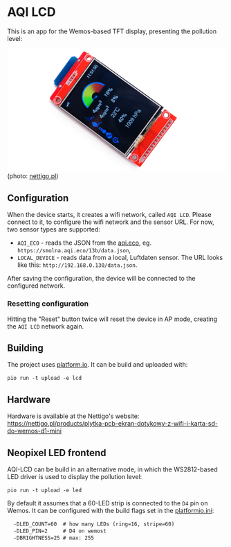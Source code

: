 # AQI LCD

This is an app for the Wemos-based TFT display, presenting the pollution level:

![](docs/photo.jpg)
(photo: [nettigo.pl](https://nettigo.pl/products/plytka-pcb-ekran-dotykowy-z-wifi-i-karta-sd-do-wemos-d1-mini))

## Configuration

When the device starts, it creates a wifi network, called `AQI LCD`. Please connect to it, to configure the wifi network and the sensor URL. For now, two sensor types are supported:

* `AQI_ECO` - reads the JSON from the  [aqi.eco](https://aqi.eco), eg. `https://smolna.aqi.eco/13b/data.json`,
* `LOCAL_DEVICE` - reads data from a local, Luftdaten sensor. The URL looks like this: `http://192.168.0.130/data.json`.

After saving the configuration, the device will be connected to the configured network.

### Resetting configuration

Hitting the "Reset" button twice will reset the device in AP mode, creating the `AQI LCD` network again.

## Building

The project uses [platform.io](https://platform.io/). It can be build and uploaded with:

```
pio run -t upload -e lcd
```

## Hardware

Hardware is available at the Nettigo's website: https://nettigo.pl/products/plytka-pcb-ekran-dotykowy-z-wifi-i-karta-sd-do-wemos-d1-mini

## Neopixel LED frontend

AQI-LCD can be build in an alternative mode, in which the WS2812-based LED driver is used to display the pollution level:

```
pio run -t upload -e led
```

By default it assumes that a 60-LED strip is connected to the `D4` pin on Wemos. It can be configured with the build flags set in the [platformio.ini](platformio.ini):

```
  -DLED_COUNT=60  # how many LEDs (ring=16, stripe=60)
  -DLED_PIN=2     # D4 on wemost
  -DBRIGHTNESS=25 # max: 255
```